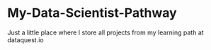# My-Data-Scientist-Pathway
Just a little place where I store all projects from my learning path at dataquest.io
